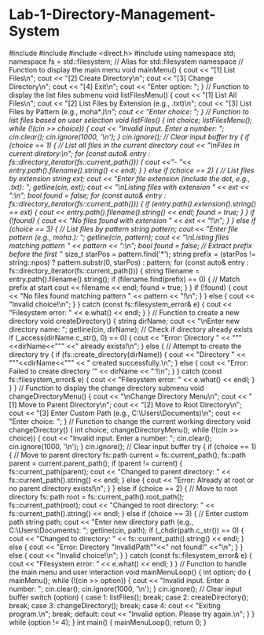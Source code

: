 # Lab-1-Directory-Management-System


#include <iostream>
#include <string>
#include <direct.h>
#include <filesystem>
using namespace std;
namespace fs = std::filesystem; // Alias for std::filesystem namespace
// Function to display the main menu
void mainMenu() {
    cout << "[1] List Files\n";
    cout << "[2] Create Directory\n";
    cout << "[3] Change Directory\n";
    cout << "[4] Exit\n";
    cout << "Enter option: ";
}
// Function to display the list files submenu
void listFilesMenu() {
    cout << "[1] List All Files\n";
    cout << "[2] List Files by Extension (e.g., .txt)\n";
    cout << "[3] List Files by Pattern (e.g., moha*.*)\n";
    cout << "Enter choice: ";
}
// Function to list files based on user selection
void listFiles() {
    int choice;
    listFilesMenu();
    while (!(cin >> choice)) {
        cout << "Invalid input. Enter a number: ";
        cin.clear();
        cin.ignore(1000, '\n');
    }
    cin.ignore(); // Clear input buffer
    try {
        if (choice == 1) {
            // List all files in the current directory
            cout << "\nFiles in current diretory:\n";
            for (const auto& entry : fs::directory_iterator(fs::current_path())) {
                cout <<"- "<< entry.path().filename().string() << endl;
            }
        }
        else if (choice == 2) {
            // List files by extension
            string ext;
            cout << "Enter file extension (include the dot, e.g., .txt): ";
            getline(cin, ext);
            cout << "\nListing files with extension " << ext << ":\n";
            bool found = false;
            for (const auto& entry : fs::directory_iterator(fs::current_path())) {
                if (entry.path().extension().string() == ext) {
                    cout << entry.path().filename().string() << endl;
                    found = true;
                }
            }
            if (!found) {
                cout << "No files found with extension " << ext << "!\n";
            }
        }
        else if (choice == 3) {
            // List files by pattern
            string pattern;
            cout << "Enter file pattern (e.g., moha*.*): ";
            getline(cin, pattern);
            cout << "\nListing files matching pattern " << pattern << ":\n";
            bool found = false;
            // Extract prefix before the first '*'
            size_t starPos = pattern.find('*');
            string prefix = (starPos != string::npos) ? pattern.substr(0, starPos) : pattern;
            for (const auto& entry : fs::directory_iterator(fs::current_path())) {
                string filename = entry.path().filename().string();
                if (filename.find(prefix) == 0) { // Match prefix at start
                    cout << filename << endl;
                    found = true;
                }
            }
            if (!found) {
                cout << "No files found matching pattern " << pattern << "!\n";
            }
        }
        else {
            cout << "Invalid choice!\n";
        }
    }
    catch (const fs::filesystem_error& e) {
        cout << "Filesystem error: " << e.what() << endl;
    }
}
// Function to create a new directory
void createDirectory() {
    string dirName;
    cout << "\nEnter new directory name: ";
    getline(cin, dirName);
    // Check if directory already exists
    if (_access(dirName.c_str(), 0) == 0) {
        cout << "Error: Directory " << "\""<<dirName<<"\"" <<" already exists!\n";
    }
    else {
        // Attempt to create the directory
        try {
            if (fs::create_directory(dirName)) {
                cout << "Directory " << "\""<<dirName<<"\"" << " created successfully.\n";
            }
            else {
                cout << "Error: Failed to create directory '" << dirName << "'!\n";
            }
        }
        catch (const fs::filesystem_error& e) {
            cout << "Filesystem error: " << e.what() << endl;
        }
    }
}
// Function to display the change directory submenu
void changeDirectoryMenu() {
    cout << "\nChange Directory Menu\n";
    cout << "[1] Move to Parent Directory\n";
    cout << "[2] Move to Root Directory\n";
    cout << "[3] Enter Custom Path (e.g., C:\\Users\\Documents)\n";
    cout << "Enter choice: ";
}
// Function to change the current working directory
void changeDirectory() {
    int choice;
    changeDirectoryMenu();
    while (!(cin >> choice)) {
        cout << "Invalid input. Enter a number: ";
        cin.clear();
        cin.ignore(1000, '\n');
    }
    cin.ignore(); // Clear input buffer
    try {
        if (choice == 1) {
            // Move to parent directory
            fs::path current = fs::current_path();
            fs::path parent = current.parent_path();
            if (parent != current) {
                fs::current_path(parent);
                cout << "Changed to parent directory: " << fs::current_path().string() << endl;
            }
            else {
                cout << "Error: Already at root or no parent directory exists!\n";
            }
        }
        else if (choice == 2) {
            // Move to root directory
            fs::path root = fs::current_path().root_path();
            fs::current_path(root);
            cout << "Changed to root directory: " << fs::current_path().string() << endl;
        }
        else if (choice == 3) {
            // Enter custom path
            string path;
            cout << "Enter new directory path (e.g., C:\\Users\\Documents): ";
            getline(cin, path);
            if (_chdir(path.c_str()) == 0) {
                cout << "Changed to directory: " << fs::current_path().string() << endl;
            }
            else {
                cout << "Error: Directory \"InvalidPath\""<<" not found!" <<"\n";
            }
        }
        else {
            cout << "Invalid choice!\n";
        }
    }
    catch (const fs::filesystem_error& e) {
        cout << "Filesystem error: " << e.what() << endl;
    }
}
// Function to handle the main menu and user interaction
void mainMenuLoop() {
    int option;
    do {
        mainMenu();
        while (!(cin >> option)) {
            cout << "Invalid input. Enter a number: ";
            cin.clear();
            cin.ignore(1000, '\n');
        }
        cin.ignore(); // Clear input buffer
        switch (option) {
        case 1:
            listFiles();
            break;
        case 2:
            createDirectory();
            break;
        case 3:
            changeDirectory();
            break;
        case 4:
            cout << "Exiting program.\n";
            break;
        default:
            cout << "Invalid option. Please try again.\n";
        }
    } while (option != 4);
}
int main() {
    mainMenuLoop();
    return 0;
}
